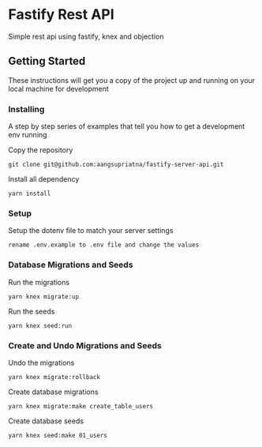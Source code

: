 # Fastify Rest API

Simple rest api using fastify, knex and objection

## Getting Started

These instructions will get you a copy of the project up and running on your local machine for development

### Installing

A step by step series of examples that tell you how to get a development env running

Copy the repository

```
git clone git@github.com:aangsupriatna/fastify-server-api.git
```

Install all dependency

```
yarn install
```

### Setup

Setup the dotenv file to match your server settings

```
rename .env.example to .env file and change the values
```

### Database Migrations and Seeds

Run the migrations

```
yarn knex migrate:up
```

Run the seeds

```
yarn knex seed:run
```

### Create and Undo Migrations and Seeds
Undo the migrations

```
yarn knex migrate:rollback
```

Create database migrations

```
yarn knex migrate:make create_table_users
```

Create database seeds

```
yarn knex seed:make 01_users
```

